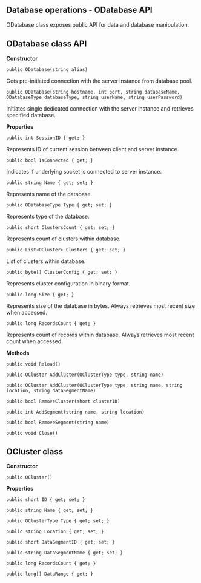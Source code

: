 Database operations - ODatabase API
---

ODatabase class exposes public API for data and database manipulation.

ODatabase class API
---

**Constructor**

    public ODatabase(string alias)
    
Gets pre-initiated connection with the server instance from database pool.

    public ODatabase(string hostname, int port, string databaseName, ODatabaseType databaseType, string userName, string userPassword)
    
Initiates single dedicated connection with the server instance and retrieves specified database.

**Properties**

    public int SessionID { get; }
    
Represents ID of current session between client and server instance.

    public bool IsConnected { get; }
    
Indicates if underlying socket is connected to server instance.
    
    public string Name { get; set; }
    
Represents name of the database.
    
    public ODatabaseType Type { get; set; }
    
Represents type of the database.
    
    public short ClustersCount { get; set; }
    
Represents count of clusters within database.
    
    public List<OCluster> Clusters { get; set; }
    
List of clusters within database.
    
    public byte[] ClusterConfig { get; set; }
    
Represents cluster configuration in binary format.
    
    public long Size { get; }
    
Represents size of the database in bytes. Always retrieves most recent size when accessed.
    
    public long RecordsCount { get; }
    
Represents count of records within database. Always retrieves most recent count when accessed.
    
**Methods**

    public void Reload()

    public OCluster AddCluster(OClusterType type, string name)

    public OCluster AddCluster(OClusterType type, string name, string location, string dataSegmentName)

    public bool RemoveCluster(short clusterID)

    public int AddSegment(string name, string location)
    
    public bool RemoveSegment(string name)
    
    public void Close()

OCluster class
---

**Constructor**

    public OCluster()

**Properties**

    public short ID { get; set; }
    
    public string Name { get; set; }
    
    public OClusterType Type { get; set; }
    
    public string Location { get; set; }
    
    public short DataSegmentID { get; set; }
    
    public string DataSegmentName { get; set; }

    public long RecordsCount { get; }
    
    public long[] DataRange { get; }